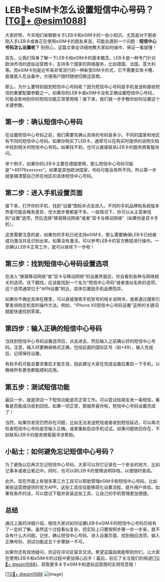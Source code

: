 # LEB卡eSIM卡怎么设置短信中心号码？[[TG💪+ @esim1088](https://t.me/s/esim1088)]

大家好呀，今天咱们来聊聊关于LEB卡和eSIM卡的一些小知识。尤其是对于那些刚入手LEB卡或者正在使用eSIM卡的朋友来说，可能会遇到一个问题：**短信中心号码怎么设置呢？** 别担心，这篇文章会详细地教大家如何操作，保证一看就懂！

首先，让我们简单了解一下LEB卡和eSIM卡的基本概念。LEB卡是一种专门针对欧洲市场的虚拟运营商卡，支持多个国家的网络服务，比如德国、法国、意大利等。而eSIM卡则是近年来非常流行的一种新型SIM卡形式，它不需要实体卡槽，直接嵌入在设备中，方便用户随时随地切换运营商。

那么，为什么要特别提到短信中心号码呢？因为短信中心号码是手机发送和接收短信的重要配置参数之一。如果你的LEB卡或eSIM卡没有正确设置短信中心号码，可能会影响到你的短信功能正常使用哦！接下来，我们就一步步教你如何设置这个关键参数。

## 第一步：确认短信中心号码

在设置短信中心号码之前，我们需要先确认具体的号码是多少。不同的国家和地区有不同的短信中心号码。如果你购买了LEB卡，通常可以在购买时提供的说明文档中找到相关的短信中心号码。如果找不到，也可以直接联系LEB卡的服务商客服询问。

举个例子，如果你的LEB卡主要在德国使用，那么短信中心号码可能是“+49176xxxxxxx”。如果是其他欧洲国家，号码可能会有所不同。所以第一步就是搞清楚自己所在地区的具体短信中心号码。

## 第二步：进入手机设置页面

接下来，打开你的手机，找到“设置”图标并点击进入。不同的手机品牌和系统版本界面可能会略有差异，但大致步骤都差不多。一般情况下，你可以从主菜单找到“设置”选项，然后选择“蜂窝移动网络”或者“双卡与移动网络”（如果你是双卡手机）。

这里需要注意的是，如果你的手机已经支持eSIM卡，那么需要确保LEB卡已经被成功激活并且识别出来。如果没有激活，可以参考LEB卡的官方教程进行操作。一旦确认LEB卡正常工作，就可以继续下一步啦！

## 第三步：找到短信中心号码设置选项

在进入“蜂窝移动网络”或“双卡与移动网络”的设置界面后，你会看到各种与网络相关的选项。往下翻找，应该能找到一个名为“短信中心号码”或者类似名称的选项。这个选项通常位于“APN设置”附近，具体位置因手机品牌而异。

如果你不确定具体在哪里，可以直接搜索手机型号的相关说明书，或者通过搜索引擎查询特定机型的操作方法。例如，“iPhone XS短信中心号码设置”这样的关键词就能快速找到答案。

## 第四步：输入正确的短信中心号码

当找到短信中心号码设置选项后，点击进去，然后输入之前确认好的短信中心号码。注意，输入时要确保格式正确，包括前面的国际区号（如+49）。输入完成后，记得保存设置。

有些手机可能会要求重启才能生效，因此建议大家在完成设置后重启一下手机，以确保所有更改都能顺利应用。

## 第五步：测试短信功能

最后一步，就是测试一下短信功能是否正常工作。可以尝试给朋友发一条短信，看看是否能成功收到回信。如果一切正常，那就恭喜你啦，短信中心号码设置完成了！

当然，如果你发现仍然存在问题，比如无法发送短信或者收到短信延迟，可以再次检查短信中心号码是否输入正确，或者重新启动手机试试。如果问题依旧存在，不妨联系LEB卡的服务商客服寻求帮助。

## 小贴士：如何避免忘记短信中心号码？

为了避免以后再次忘记短信中心号码，大家可以将它记录在一个安全的地方，比如记事本或者云笔记中。同时，也可以将LEB卡的使用说明存档，以便随时查阅。

此外，现在市面上有很多第三方工具可以帮助管理eSIM卡和短信中心号码，比如某些运营商提供的官方APP。这些工具往往能够简化设置流程，提升用户体验。如果有条件的话，可以尝试下载并安装这些工具，让自己的手机管理更加便捷。

## 总结

通过上面的详细介绍，相信大家对如何设置LEB卡eSIM卡的短信中心号码已经有了一定的了解。虽然这个过程看似复杂，但实际上只要按照步骤一步一步来，就不会有什么大问题。记住，确认短信中心号码、进入设置页面、找到相应选项、输入正确号码、测试功能这五个步骤缺一不可。

如果你还有其他疑问，欢迎在评论区留言交流。希望这篇指南能帮到你们，让大家在使用LEB卡和eSIM卡的过程中更加得心应手！最后，别忘了关注我们的频道[[TG💪+ @esim1088](https://t.me/s/esim1088)]，获取更多关于eSIM卡和虚拟运营商的实用信息哦！

[[TG💪+ @esim1088](https://t.me/s/esim1088) ![Image](https://i.postimg.cc/4NQfJmqS/Snipaste-2025-05-13-00-14-12.png)]